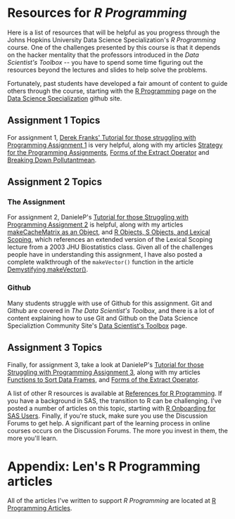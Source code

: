 # Resources for *R Programming*

Here is a list of resources that will be helpful as you progress through the Johns Hopkins University Data Science Specialization's *R Programming* course. One of the challenges presented by this course is that it depends on the hacker mentality that the professors introduced in the *Data Scientist's Toolbox* -- you have to spend some time figuring out the resources beyond the lectures and slides to help solve the problems.

Fortunately, past students have developed a fair amount of content to guide others through the course, starting with the [R Programming](http://datasciencespecialization.github.io/rprog/) page on the [Data Science Specialization](http://datasciencespecialization.github.io/) github site.

## Assignment 1 Topics

For assignment 1, [Derek Franks' Tutorial for those struggling with Programming Assignment 1](https://github.com/derekfranks/practice_assignment) is very helpful, along with my articles [Strategy for the Programming Assignments](http://bit.ly/2ddFh9A), [Forms of the Extract Operator](http://bit.ly/2bzLYTL) and [Breaking Down Pollutantmean](http://bit.ly/2cHyiCl).

## Assignment 2 Topics

### The Assignment

For assignment 2, DanieleP's [Tutorial for those Struggling with Programming Assignment 2](https://github.com/DanieleP/PA2-clarifying_instructions) is helpful, along with my articles [makeCacheMatrix as an Object](http://bit.ly/2byUe4e), and [R Objects, S Objects, and Lexical Scoping](http://bit.ly/2dtOSXi), which references an extended version of the Lexical Scoping lecture from a 2003 JHU Biostatistics class. Given all of the challenges people have in understanding this assignment, I have also posted a complete walkthrough of the <code>makeVector()</code> function in the article [Demystifying makeVector()](http://bit.ly/2bTXXfq).

### Github

Many students struggle with use of Github for this assignment. Git and Github are covered in *The Data Scientist's Toolbox*, and there is a lot of content explaining how to use Git and Github on the Data Science Specializtion Community Site's [Data Scientist's Toolbox](http://bit.ly/2c9FGMa) page. 

## Assignment 3 Topics

Finally, for assignment 3, take a look at DanieleP's [Tutorial for those Struggling with Programming Assignment 3](https://github.com/DanieleP/PA3-tutorial), along with my articles [Functions to Sort Data Frames](http://bit.ly/2dxItzw), and [Forms of the Extract Operator](http://bit.ly/2bzLYTL).

A list of other R resources is available at [References for R Programming](http://bit.ly/2b8AxhF). If you have a background in SAS, the transition to R can be challenging. I've posted a number of articles on this topic, starting with [R Onboarding for SAS Users](http://bit.ly/2dr7yum). Finally, if you're stuck, make sure you use the Discussion Forums to get help. A significant part of the learning process in online courses occurs on the Discussion Forums. The more you invest in them, the more you'll learn.

# Appendix: Len's R Programming articles

All of the articles I've written to support *R Programming* are located at [R Programming Articles](http://bit.ly/2nRyKsf).
